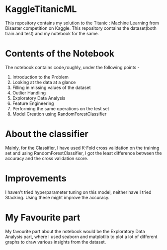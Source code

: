 # KaggleTitanicML
This repository contains my solution to the Titanic : Machine Learning from Disaster competition on Kaggle. This repository contains the dataset(both train and test) and my notebook for the same. 



# Contents of the Notebook
The notebook contains code,roughly, under the following points -
1. Introduction to the Problem
2. Looking at the data at a glance
4. Filling in missing values of the dataset
5. Outlier Handling
6. Exploratory Data Analysis
7. Feature Engineering
8. Performing the same operations on the test set
9. Model Creation using RandomForestClassifier

# About the classifier
 Mainly, for the Classifier, I have used K-Fold cross validation on the training set and using RandomForestClassifier, I got the least difference between the accuracy and the cross validation score.

 # Improvements
 I haven't tried hyperparameter tuning on this model, neither have I tried Stacking. Using these might improve the accuracy. 

 # My Favourite part
 My favourite part about the notebook would be the Exploratory Data Analysis part, where I used seaborn and matplotlib to plot a lot of different graphs to draw various insights from the dataset.  
